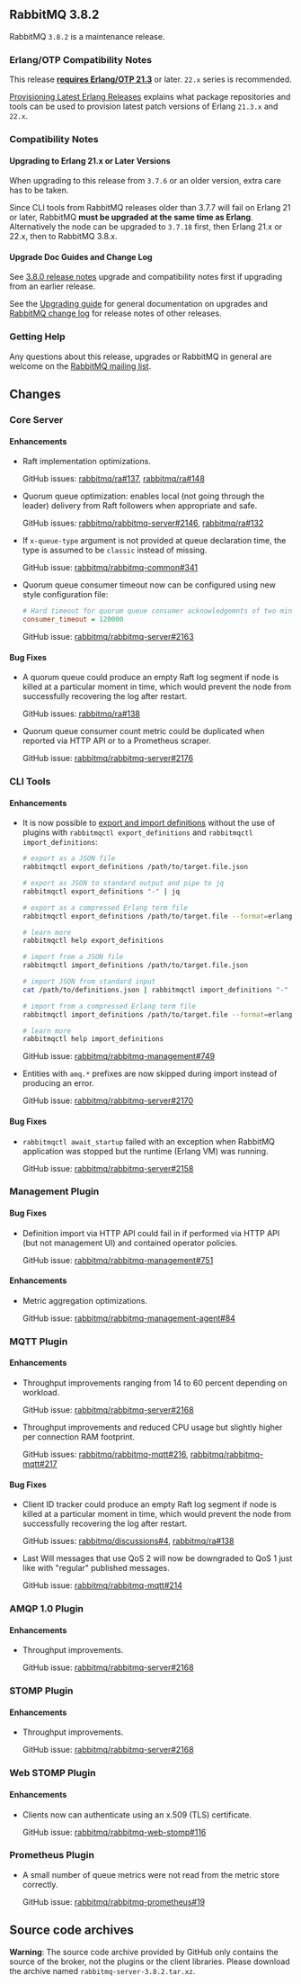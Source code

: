 ## RabbitMQ 3.8.2

RabbitMQ `3.8.2` is a maintenance release.

### Erlang/OTP Compatibility Notes

This release [**requires Erlang/OTP 21.3**](https://www.rabbitmq.com/which-erlang.html) or later.
`22.x` series is recommended.

[Provisioning Latest Erlang Releases](https://www.rabbitmq.com/which-erlang.html#erlang-repositories) explains
what package repositories and tools can be used to provision latest patch versions of Erlang `21.3.x` and `22.x`.

### Compatibility Notes

#### Upgrading to Erlang 21.x or Later Versions

When upgrading to this release from `3.7.6` or an older version, extra care has to be taken.

Since CLI tools from RabbitMQ releases older than 3.7.7 will fail on Erlang 21 or later,
RabbitMQ **must be upgraded at the same time as Erlang**. Alternatively the node can be upgraded
to `3.7.18` first, then Erlang 21.x or 22.x, then to RabbitMQ 3.8.x.

#### Upgrade Doc Guides and Change Log

See [3.8.0 release notes](https://github.com/rabbitmq/rabbitmq-server/releases/tag/v3.8.0) upgrade
and compatibility notes first if upgrading from an earlier release.

See the [Upgrading guide](https://www.rabbitmq.com/upgrade.html) for general documentation on upgrades
and [RabbitMQ change log](https://www.rabbitmq.com/changelog.html) for release notes of other releases.

### Getting Help

Any questions about this release, upgrades or RabbitMQ in general are welcome on the
[RabbitMQ mailing list](https://groups.google.com/forum/#!forum/rabbitmq-users).


## Changes

### Core Server

#### Enhancements

 * Raft implementation optimizations.

   GitHub issues: [rabbitmq/ra#137](https://github.com/rabbitmq/ra/pull/137), [rabbitmq/ra#148](https://github.com/rabbitmq/ra/pull/148)

 * Quorum queue optimization: enables local (not going through the leader) delivery from Raft followers
   when appropriate and safe.

   GitHub issues: [rabbitmq/rabbitmq-server#2146](https://github.com/rabbitmq/rabbitmq-server/pull/2146), [rabbitmq/ra#132](https://github.com/rabbitmq/ra/pull/132)

 * If `x-queue-type` argument is not provided at queue declaration time, the type is assumed to be `classic`
   instead of missing.

   GitHub issue: [rabbitmq/rabbitmq-common#341](https://github.com/rabbitmq/rabbitmq-common/issues/341)

 * Quorum queue consumer timeout now can be configured using new style configuration file:

   ``` ini
   # Hard timeout for quorum queue consumer acknowledgemnts of two minutes
   consumer_timeout = 120000
   ```

   GitHub issue: [rabbitmq/rabbitmq-server#2163](https://github.com/rabbitmq/rabbitmq-server/pull/2163)

#### Bug Fixes

 * A quorum queue could produce an empty Raft log segment if node is killed at a particular moment in time,
   which would prevent the node from successfully recovering the log after restart.

   GitHub issues: [rabbitmq/ra#138](https://github.com/rabbitmq/ra/pull/138)

 * Quorum queue consumer count metric could be duplicated when reported via HTTP API or to a Prometheus scraper.

   GitHub issue: [rabbitmq/rabbitmq-server#2176](https://github.com/rabbitmq/rabbitmq-server/pull/2176)


### CLI Tools

#### Enhancements

 * It is now possible to [export and import definitions]() without the use of plugins with
   `rabbitmqctl export_definitions` and `rabbitmqctl import_definitions`:

   ``` sh
   # export as a JSON file
   rabbitmqctl export_definitions /path/to/target.file.json

   # export as JSON to standard output and pipe to jq
   rabbitmqctl export_definitions "-" | jq

   # export as a compressed Erlang term file
   rabbitmqctl export_definitions /path/to/target.file --format=erlang

   # learn more
   rabbitmqctl help export_definitions
   ```

   ``` sh
   # import from a JSON file
   rabbitmqctl import_definitions /path/to/target.file.json

   # import JSON from standard input
   cat /path/to/definitions.json | rabbitmqctl import_definitions "-"

   # import from a compressed Erlang term file
   rabbitmqctl import_definitions /path/to/target.file --format=erlang

   # learn more
   rabbitmqctl help import_definitions
   ```

   GitHub issue: [rabbitmq/rabbitmq-management#749](https://github.com/rabbitmq/rabbitmq-management/issues/749)

 * Entities with `amq.*` prefixes are now skipped during import instead of producing an error.

   GitHub issue: [rabbitmq/rabbitmq-server#2170](https://github.com/rabbitmq/rabbitmq-server/issues/2170)

#### Bug Fixes

 * `rabbitmqctl await_startup` failed with an exception when RabbitMQ application was stopped but the
    runtime (Erlang VM) was running.

   GitHub issue: [rabbitmq/rabbitmq-server#2158](https://github.com/rabbitmq/rabbitmq-server/issues/2158)


### Management Plugin

#### Bug Fixes

 * Definition import via HTTP API could fail in if performed via HTTP API (but not management UI)
   and contained operator policies.

   GitHub issue: [rabbitmq/rabbitmq-management#751](https://github.com/rabbitmq/rabbitmq-management/issues/751)

#### Enhancements

 * Metric aggregation optimizations.

   GitHub issue: [rabbitmq/rabbitmq-management-agent#84](https://github.com/rabbitmq/rabbitmq-management-agent/pull/84)


### MQTT Plugin

#### Enhancements

 * Throughput improvements ranging from 14 to 60 percent depending on workload.

   GitHub issue: [rabbitmq/rabbitmq-server#2168](https://github.com/rabbitmq/rabbitmq-server/issues/2168)

 * Throughput improvements and reduced CPU usage but slightly higher per connection RAM footprint.

   GitHub issues: [rabbitmq/rabbitmq-mqtt#216](https://github.com/rabbitmq/rabbitmq-mqtt/pull/216), [rabbitmq/rabbitmq-mqtt#217](https://github.com/rabbitmq/rabbitmq-mqtt/pull/217)

#### Bug Fixes

 * Client ID tracker could produce an empty Raft log segment if node is killed at a particular moment in time,
   which would prevent the node from successfully recovering the log after restart.

   GitHub issues: [rabbitmq/discussions#4](https://github.com/rabbitmq/discussions/issues/4), [rabbitmq/ra#138](https://github.com/rabbitmq/ra/pull/138)

 * Last Will messages that use QoS 2 will now be downgraded to QoS 1 just like with "regular" published messages.

   GitHub issue: [rabbitmq/rabbitmq-mqtt#214](https://github.com/rabbitmq/rabbitmq-mqtt/issues/214)


### AMQP 1.0 Plugin

#### Enhancements

 * Throughput improvements.

   GitHub issue: [rabbitmq/rabbitmq-server#2168](https://github.com/rabbitmq/rabbitmq-server/issues/2168)


### STOMP Plugin

#### Enhancements

 * Throughput improvements.

   GitHub issue: [rabbitmq/rabbitmq-server#2168](https://github.com/rabbitmq/rabbitmq-server/issues/2168)


### Web STOMP Plugin

#### Enhancements

 * Clients now can authenticate using an x.509 (TLS) certificate.

   GitHub issue: [rabbitmq/rabbitmq-web-stomp#116](https://github.com/rabbitmq/rabbitmq-web-stomp/issues/116)


### Prometheus Plugin

 * A small number of queue metrics were not read from the metric store correctly.

   GitHub issue: [rabbitmq/rabbitmq-prometheus#19](https://github.com/rabbitmq/rabbitmq-prometheus/issues/19)


## Source code archives

**Warning**: The source code archive provided by GitHub only contains the source of the broker,
not the plugins or the client libraries. Please download the archive named `rabbitmq-server-3.8.2.tar.xz`.
